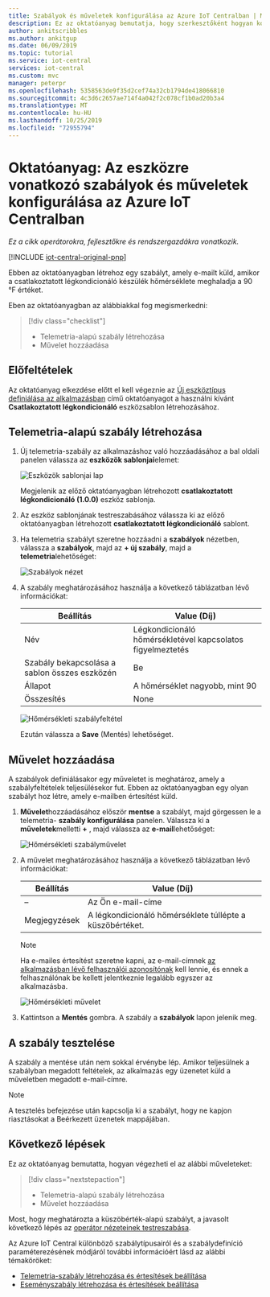 ```yaml
---
title: Szabályok és műveletek konfigurálása az Azure IoT Centralban | Microsoft Docs
description: Ez az oktatóanyag bemutatja, hogy szerkesztőként hogyan konfigurálhat telemetria-alapú szabályokat és műveleteket az Azure IoT Central alkalmazásban.
author: ankitscribbles
ms.author: ankitgup
ms.date: 06/09/2019
ms.topic: tutorial
ms.service: iot-central
services: iot-central
ms.custom: mvc
manager: peterpr
ms.openlocfilehash: 5358563de9f35d2cef74a32cb1794de418066810
ms.sourcegitcommit: 4c3d6c2657ae714f4a042f2c078cf1b0ad20b3a4
ms.translationtype: MT
ms.contentlocale: hu-HU
ms.lasthandoff: 10/25/2019
ms.locfileid: "72955794"
---
```

# <a name="tutorial-configure-rules-and-actions-for-your-device-in-azure-iot-central"></a>Oktatóanyag: Az eszközre vonatkozó szabályok és műveletek konfigurálása az Azure IoT Centralban

*Ez a cikk operátorokra, fejlesztőkre és rendszergazdákra vonatkozik.*

[!INCLUDE [iot-central-original-pnp](../../../includes/iot-central-original-pnp-note.md)]

Ebben az oktatóanyagban létrehoz egy szabályt, amely e-mailt küld, amikor a csatlakoztatott légkondicionáló készülék hőmérséklete meghaladja a 90 &deg;F értéket.

Eben az oktatóanyagban az alábbiakkal fog megismerkedni:

> [!div class="checklist"]
> * Telemetria-alapú szabály létrehozása
> * Művelet hozzáadása

## <a name="prerequisites"></a>Előfeltételek

Az oktatóanyag elkezdése előtt el kell végeznie az [Új eszköztípus definiálása az alkalmazásban](tutorial-define-device-type.md) című oktatóanyagot a használni kívánt **Csatlakoztatott légkondicionáló** eszközsablon létrehozásához.

## <a name="create-a-telemetry-based-rule"></a>Telemetria-alapú szabály létrehozása

1. Új telemetria-szabály az alkalmazáshoz való hozzáadásához a bal oldali panelen válassza az **eszközök sablonjai**elemet:

    ![Eszközök sablonjai lap](media/tutorial-configure-rules/templatespage1.png)

    Megjelenik az előző oktatóanyagban létrehozott **csatlakoztatott légkondicionáló (1.0.0)** eszköz sablonja.

2. Az eszköz sablonjának testreszabásához válassza ki az előző oktatóanyagban létrehozott **csatlakoztatott légkondicionáló** sablont.

3. Ha telemetria szabályt szeretne hozzáadni a **szabályok** nézetben, válassza a **szabályok**, majd az **+ új szabály**, majd a **telemetria**lehetőséget:

    ![Szabályok nézet](media/tutorial-configure-rules/newrule.png)

5. A szabály meghatározásához használja a következő táblázatban lévő információkat:

    | Beállítás                                      | Value (Díj)                             |
    | -------------------------------------------- | ------------------------------    |
    | Név                                         | Légkondicionáló hőmérsékletével kapcsolatos figyelmeztetés |
    | Szabály bekapcsolása a sablon összes eszközén | Be                                |
    | Állapot                                    | A hőmérséklet nagyobb, mint 90    |
    | Összesítés                                  | None                              |

    ![Hőmérsékleti szabályfeltétel](media/tutorial-configure-rules/temperaturerule.png)

    Ezután válassza a **Save** (Mentés) lehetőséget.

## <a name="add-an-action"></a>Művelet hozzáadása

A szabályok definiálásakor egy műveletet is meghatároz, amely a szabályfeltételek teljesülésekor fut. Ebben az oktatóanyagban egy olyan szabályt hoz létre, amely e-mailben értesítést küld.

1. **Művelet**hozzáadásához először **mentse** a szabályt, majd görgessen le a telemetria- **szabály konfigurálása** panelen. Válassza ki a **műveletek**melletti **+** , majd válassza az **e-mail**lehetőséget:

    ![Hőmérsékleti szabályművelet](media/tutorial-configure-rules/addaction.png)

2. A művelet meghatározásához használja a következő táblázatban lévő információkat:

    | Beállítás   | Value (Díj)                          |
    | --------- | ------------------------------ |
    | –        | Az Ön e-mail-címe             |
    | Megjegyzések     | A légkondicionáló hőmérséklete túllépte a küszöbértéket. |

    > [!NOTE]
    > Ha e-mailes értesítést szeretne kapni, az e-mail-címnek [az alkalmazásban lévő felhasználói azonosítónak](howto-administer.md) kell lennie, és ennek a felhasználónak be kellett jelentkeznie legalább egyszer az alkalmazásba.

    ![Hőmérsékleti művelet](media/tutorial-configure-rules/temperatureaction.png)

3. Kattintson a **Mentés** gombra. A szabály a **szabályok** lapon jelenik meg.

## <a name="test-the-rule"></a>A szabály tesztelése

A szabály a mentése után nem sokkal érvénybe lép. Amikor teljesülnek a szabályban megadott feltételek, az alkalmazás egy üzenetet küld a műveletben megadott e-mail-címre.

> [!NOTE]
> A tesztelés befejezése után kapcsolja ki a szabályt, hogy ne kapjon riasztásokat a Beérkezett üzenetek mappájában.

## <a name="next-steps"></a>Következő lépések

Ez az oktatóanyag bemutatta, hogyan végezheti el az alábbi műveleteket:

<!-- Repeat task list from intro -->
> [!div class="nextstepaction"]
> * Telemetria-alapú szabály létrehozása
> * Művelet hozzáadása

Most, hogy meghatározta a küszöbérték-alapú szabályt, a javasolt következő lépés az [operátor nézeteinek testreszabása](tutorial-customize-operator.md).

Az Azure IoT Central különböző szabálytípusairól és a szabálydefiníció paraméterezésének módjáról további információért lásd az alábbi témaköröket:
* [Telemetria-szabály létrehozása és értesítések beállítása](howto-create-telemetry-rules.md)
* [Eseményszabály létrehozása és értesítések beállítása](howto-create-event-rules.md)

<!-- Next tutorials in the sequence -->